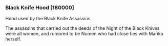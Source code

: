 ### Black Knife Hood [180000]

Hood used by the Black Knife Assassins.

The assassins that carried out the deeds of the Night of the Black Knives were all women, and rumored to be Numen who had close ties with Marika herself.